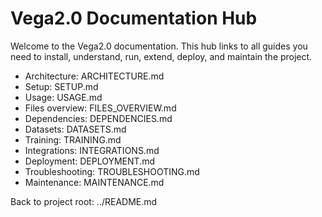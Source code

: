 # Vega2.0 Documentation Hub

Welcome to the Vega2.0 documentation. This hub links to all guides you need to install, understand, run, extend, deploy, and maintain the project.

- Architecture: ARCHITECTURE.md
- Setup: SETUP.md
- Usage: USAGE.md
- Files overview: FILES_OVERVIEW.md
- Dependencies: DEPENDENCIES.md
- Datasets: DATASETS.md
- Training: TRAINING.md
- Integrations: INTEGRATIONS.md
- Deployment: DEPLOYMENT.md
- Troubleshooting: TROUBLESHOOTING.md
- Maintenance: MAINTENANCE.md

Back to project root: ../README.md
